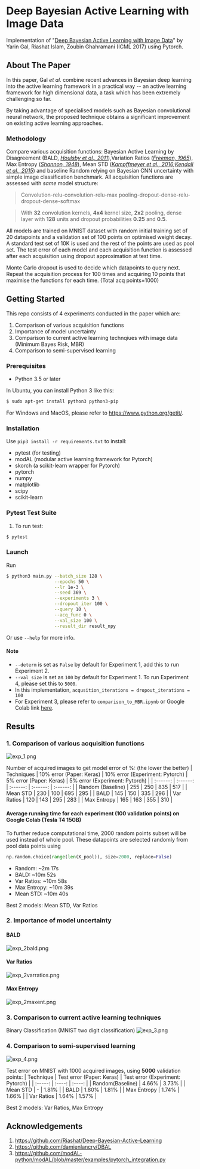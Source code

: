 # Deep Bayesian Active Learning with Image Data
Implementation of "[Deep Bayesian Active Learning with Image Data](https://arxiv.org/pdf/1703.02910.pdf)" by Yarin Gal, Riashat Islam, Zoubin Ghahramani (ICML 2017) using Pytorch.

## About The Paper
In this paper, Gal _et al._ combine recent advances in Bayesian deep learning into the active learning framework in a practical way -- an active learning framework for high dimensional data, a task which has been extremely challenging so far. 

By taking advantage of specialised models such as Bayesian convolutional neural network, the proposed technique obtains a significant improvement on existing active learning approaches.
### Methodology
Compare various acquisition functions: Bayesian Active Learning by Disagreement (BALD, _[Houlsby et al., 2011](https://arxiv.org/pdf/1112.5745.pdf)_),Variation Ratios (_[Freeman, 1965](https://academic.oup.com/sf/article-abstract/44/3/455/2228590?redirectedFrom=fulltext)_), Max Entropy (_[Shannon, 1948](http://people.math.harvard.edu/~ctm/home/text/others/shannon/entropy/entropy.pdf)_), Mean STD (_[Kampffmeyer et al., 2016](https://www.researchgate.net/profile/Michael_Kampffmeyer/publication/309787025_Semantic_Segmentation_of_Small_Objects_and_Modeling_of_Uncertainty_in_Urban_Remote_Sensing_Images_Using_Deep_Convolutional_Neural_Networks/links/5a049d170f7e9bc4078dc616/Semantic-Segmentation-of-Small-Objects-and-Modeling-of-Uncertainty-in-Urban-Remote-Sensing-Images-Using-Deep-Convolutional-Neural-Networks.pdf);[Kendall et al., 2015](https://arxiv.org/pdf/1511.02680.pdf)_) and baseline Random relying on Bayesian CNN uncertainty with simple image classification benchmark. All acquisition functions are assessed with _same_ model structure:

> Convolution-relu-convolution-relu-max pooling-dropout-dense-relu-dropout-dense-softmax

> With **32** convolution kernels, **4x4** kernel size, **2x2** pooling, dense layer with **128** units and dropout probabilities **0.25** and **0.5**. 

All models are trained on MNIST dataset with random initial training set of 20 datapoints and a validation set of 100 points on optimised weight decay. A standard test set of 10K is used and the rest of the points are used as pool set. The test error of each model and each acquisition function is assessed after each acquisition using dropout approximation at test time. 

Monte Carlo dropout is used to decide which datapoints to query next. Repeat the acquisition process for 100 times and acquiring 10 points that maximise the functions for each time. (Total acq points=1000)

## Getting Started
This repo consists of 4 experiments conducted in the paper which are:
1. Comparison of various acquisition functions
2. Importance of model uncertainty
3. Comparison to current active learning technqiues with image data (Minimum Bayes Risk, MBR)
4. Comparison to semi-supervised learning
### Prerequisites
- Python 3.5 or later

In Ubuntu, you can install Python 3 like this:
```bash
$ sudo apt-get install python3 python3-pip
```
For Windows and MacOS, please refer to https://www.python.org/getit/.

### Installation
Use ```pip3 install -r requirements.txt``` to install:
- pytest (for testing)
- modAL (modular active learning framework for Pytorch)
- skorch (a scikit-learn wrapper for Pytorch)
- pytorch
- numpy
- matplotlib
- scipy
- scikit-learn

### Pytest Test Suite
1. To run test:
```bash
$ pytest
```

### Launch
Run
```bash
$ python3 main.py --batch_size 128 \
                  --epochs 50 \
                  --lr 1e-3 \
                  --seed 369 \
                  --experiments 3 \
                  --dropout_iter 100 \
                  --query 10 \
                  --acq_func 0 \
                  --val_size 100 \
                  --result_dir result_npy
```
Or use ```--help``` for more info.

#### Note
- ```--determ``` is set as ```False``` by default for Experiment 1, add this to run Experiment 2.
- ```--val_size``` is set as ```100``` by default for Experiment 1. To run Experiment 4, please set this to ```5000```.
- In this implementation, ```acqusition_iterations = dropout_iterations = 100```
- For Experiment 3, please refer to ```comparison_to_MBR.ipynb``` or Google Colab link [here](https://colab.research.google.com/drive/1NUgaFo2liAhfBNFZHyyJ1B5L1Wk2bnNr?usp=sharing).

## Results
### 1. Comparison of various acquisition functions
![exp_1.png](result_img/exp_1.png)

Number of acquired images to get model error of %: (the lower the better)
| Techniques | 10% error (Paper: Keras) | 10% error (Experiment: Pytorch) | 5% error (Paper: Keras) | 5% error (Experiment: Pytorch) |
|  :------:  |   :------:   |   :------:   |   :------:   |   :------:   |
| Random (Baseline) | 255 | 250 | 835 | 517 |
| Mean STD | 230 | 100 | 695 | 295 |
| BALD | 145 | 150 | 335 | 296 |
| Var Ratios | 120 | 143 | 295 | 283 |
| Max Entropy | 165 | 163 | 355 | 310 |

#### Average running time for each experiment (100 validation points) on Google Colab (Tesla T4 15GB)
To further reduce computational time, 2000 random points subset will be used instead of whole pool. These datapoints are selected randomly from pool data points using
```python
np.random.choice(range(len(X_pool)), size=2000, replace=False)
``` 
- Random: ~2m 17s
- BALD: ~10m 52s
- Var Ratios: ~10m 58s
- Max Entropy: ~10m 39s
- Mean STD: ~10m 40s

Best 2 models: Mean STD, Var Ratios

### 2. Importance of model uncertainty
#### BALD
![exp_2bald.png](result_img/exp_2bald.png)

#### Var Ratios
![exp_2varratios.png](result_img/exp_2varratios.png)

#### Max Entropy
![exp_2maxent.png](result_img/exp_2maxent.png)

### 3. Comparison to current active learning techniques
Binary Classification (MNIST two digit classification)
![exp_3.png](result_img/exp_3.png)

### 4. Comparison to semi-supervised learning
![exp_4.png](result_img/exp_4.png)

Test error on MNIST with 1000 acquired images, using **5000** validation points:
| Technique | Test error (Paper: Keras) | Test error (Experiment: Pytorch) |
|  :-----:  |   :----:   |   :----:   |
| Random(Baseline) | 4.66% | 3.73% |
| Mean STD | - | 1.81% |
| BALD | 1.80% | 1.81% |
| Max Entropy | 1.74% | 1.66% |
| Var Ratios | 1.64% | 1.57% |

Best 2 models: Var Ratios, Max Entropy

## Acknowledgements
1. https://github.com/Riashat/Deep-Bayesian-Active-Learning
2. https://github.com/damienlancry/DBAL 
3. https://github.com/modAL-python/modAL/blob/master/examples/pytorch_integration.py